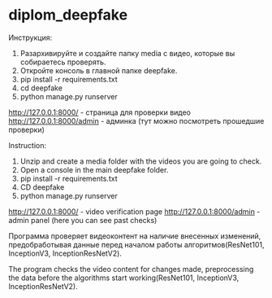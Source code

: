 # diplom_deepfake

Инструкция:

1. Разархивируйте и создайте папку media с видео, которые вы собираетесь проверять.
2. Откройте консоль в главной папке deepfake.
3. pip install -r requirements.txt
4. cd deepfake
5. python manage.py runserver

http://127.0.0.1:8000/ - страница для проверки видео
http://127.0.0.1:8000/admin - админка (тут можно посмотреть прошедшие проверки)


Instruction:

1. Unzip and create a media folder with the videos you are going to check.
2. Open a console in the main deepfake folder.
3. pip install -r requirements.txt
4. CD deepfake
5. python manage.py runserver

http://127.0.0.1:8000/ - video verification page
http://127.0.0.1:8000/admin - admin panel (here you can see past checks)


Программа проверяет видеоконтент на наличие внесенных изменений, предобработывая данные перед началом работы алгоритмов(ResNet101, InceptionV3, InceptionResNetV2).


The program checks the video content for changes made, preprocessing the data before the algorithms start working(ResNet101, InceptionV3, InceptionResNetV2).
